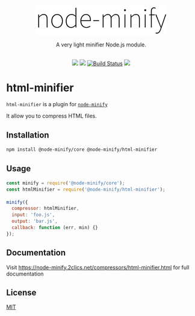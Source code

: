 <p align="center"><img src="/static/node-minify.svg" width="348" alt="node-minify"></p>

<p align="center">A very light minifier Node.js module.</p>

<p align="center">
  <br>
  <a href="https://npmjs.org/package/@node-minify/html-minifier"><img src="https://img.shields.io/npm/v/@node-minify/html-minifier.svg"></a>
  <a href="https://npmjs.org/package/@node-minify/html-minifier"><img src="https://img.shields.io/npm/dm/@node-minify/html-minifier.svg"></a>
  <a href="https://github.com/srod/node-minify/actions"><img alt="Build Status" src="https://img.shields.io/endpoint.svg?url=https%3A%2F%2Factions-badge.atrox.dev%2Fsrod%2Fnode-minify%2Fbadge%3Fref%3Ddevelop&style=flat" /></a>
  <a href="https://codecov.io/gh/srod/node-minify"><img src="https://codecov.io/gh/srod/node-minify/branch/develop/graph/badge.svg"></a>
</p>

# html-minifier

`html-minifier` is a plugin for [`node-minify`](https://github.com/srod/node-minify)

It allow you to compress HTML files.

## Installation

```bash
npm install @node-minify/core @node-minify/html-minifier
```

## Usage

```js
const minify = require('@node-minify/core');
const htmlMinifier = require('@node-minify/html-minifier');

minify({
  compressor: htmlMinifier,
  input: 'foo.js',
  output: 'bar.js',
  callback: function (err, min) {}
});
```

## Documentation

Visit https://node-minify.2clics.net/compressors/html-minifier.html for full documentation

## License

[MIT](https://github.com/srod/node-minify/blob/develop/LICENSE)
